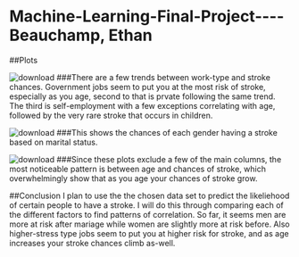 # Machine-Learning-Final-Project----Beauchamp, Ethan
##Plots

![download](https://user-images.githubusercontent.com/104394105/165199950-c4cde432-ae14-4ce9-87d2-28c1792ac204.png)
###There are a few trends between work-type and stroke chances. Government jobs seem to put you at the most risk of stroke, especially as you age, second to that is prvate following the same trend. The third is self-employment with a few exceptions correlating with age, followed by the very rare stroke that occurs in children.

![download](https://user-images.githubusercontent.com/104394105/165200571-a9efc4b0-4f26-471f-bafe-0513492fddb3.png)
###This shows the chances of each gender having a stroke based on marital status.


![download](https://user-images.githubusercontent.com/104394105/165200730-05d1317e-36f6-40d0-848e-3170f2d833c4.png)
###Since these plots exclude a few of the main columns, the most noticeable pattern is between age and chances of stroke, which overwhelmingly show that as you age your chances of stroke grow.

##Conclusion
I plan to use the the chosen data set to predict the likeliehood of certain people to have a stroke. I will do this through comparing each of the different factors to find patterns of correlation. So far, it seems men are more at risk after mariage while women are slightly more at risk before. Also higher-stress type jobs seem to put you at higher risk for stroke, and as age increases your stroke chances climb as-well.
